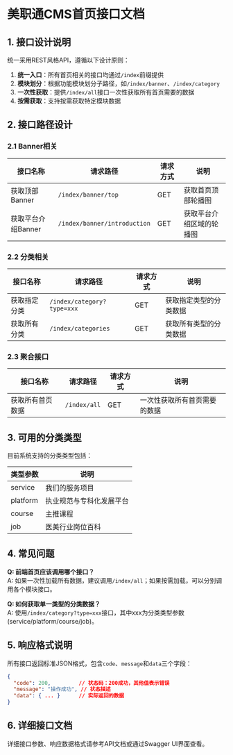 # 美职通CMS首页接口文档

## 1. 接口设计说明

统一采用REST风格API，遵循以下设计原则：

1. **统一入口**：所有首页相关的接口均通过`/index`前缀提供
2. **模块划分**：根据功能模块划分子路径，如`/index/banner`、`/index/category`
3. **一次性获取**：提供`/index/all`接口一次性获取所有首页需要的数据
4. **按需获取**：支持按需获取特定模块数据

## 2. 接口路径设计

### 2.1 Banner相关

| 接口名称 | 请求路径 | 请求方式 | 说明 |
|---------|----------|---------|------|
| 获取顶部Banner | `/index/banner/top` | GET | 获取首页顶部轮播图 |
| 获取平台介绍Banner | `/index/banner/introduction` | GET | 获取平台介绍区域的轮播图 |

### 2.2 分类相关

| 接口名称 | 请求路径 | 请求方式 | 说明 |
|---------|----------|---------|------|
| 获取指定分类 | `/index/category?type=xxx` | GET | 获取指定类型的分类数据 |
| 获取所有分类 | `/index/categories` | GET | 获取所有类型的分类数据 |

### 2.3 聚合接口

| 接口名称 | 请求路径 | 请求方式 | 说明 |
|---------|----------|---------|------|
| 获取所有首页数据 | `/index/all` | GET | 一次性获取所有首页需要的数据 |

## 3. 可用的分类类型

目前系统支持的分类类型包括：

| 类型参数 | 说明 |
|---------|------|
| service | 我们的服务项目 |
| platform | 执业规范与专科化发展平台 |
| course | 主推课程 |
| job | 医美行业岗位百科 |

## 4. 常见问题

**Q: 前端首页应该调用哪个接口？**  
A: 如果一次性加载所有数据，建议调用`/index/all`；如果按需加载，可以分别调用各个模块接口。

**Q: 如何获取单一类型的分类数据？**  
A: 使用`/index/category?type=xxx`接口，其中xxx为分类类型参数(service/platform/course/job)。

## 5. 响应格式说明

所有接口返回标准JSON格式，包含`code`、`message`和`data`三个字段：

```json
{
  "code": 200,         // 状态码：200成功，其他值表示错误
  "message": "操作成功", // 状态描述
  "data": { ... }      // 实际返回的数据
}
```

## 6. 详细接口文档

详细接口参数、响应数据格式请参考API文档或通过Swagger UI界面查看。 